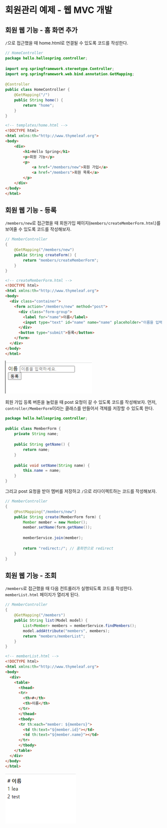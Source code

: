 # 회원관리 예제 - 웹 MVC 개발

## 회원 웹 기능 - 홈 화면 추가

`/`으로 접근했을 때 home.html로 연결될 수 있도록 코드를 작성한다.

```java
// HomeController
package hello.hellospring.controller;

import org.springframework.stereotype.Controller;
import org.springframework.web.bind.annotation.GetMapping;

@Controller
public class HomeController {
    @GetMapping("/")
    public String home() {
        return "home";
    }
}

```



```html
<!-- templates/home.html -->
<!DOCTYPE html>
<html xmlns:th="http://www.thymeleaf.org">
<body>
    <div>
        <h1>Hello Spring</h1>
        <p>회원 기능</p>
        <p>
            <a href="/members/new">회원 가입</a>
            <a href="/members">회원 목록</a>
        </p>
    </div>
</body>
</html>
```



## 회원 웹 기능 - 등록

`/members/new`로 접근했을 때 회원가입 페이지(`members/createMemberForm.html`)를 보여줄 수 있도록 코드를 작성해보자.

```java
// MemberController
{
    @GetMapping("/members/new")
    public String createForm() {
        return "members/createMemberForm";
    }
}
```



```html
<!-- createMemberForm.html -->
<!DOCTYPE html>
<html xmlns:th="http://www.thymeleaf.org">
<body>
  <div class="container">
    <form action="/members/new" method="post">
      <div class="form-group">
        <label for="name">이름</label>
        <input type="text" id="name" name="name" placeholder="이름을 입력하세요.">
      </div>
      <button type="submit">등록</button>
    </form>
  </div>
</body>
</html>
```

![image-20230604010126844](assets/image-20230604010126844.png)



회원 가입 등록 버튼을 눌렀을 때 post 요청이 갈 수 있도록 코드를 작성해보자. 먼저, `controller/MemberForm`이라는 클래스를 만들어서 객체를 저장할 수 있도록 한다.

```java
package hello.hellospring.controller;

public class MemberForm {
    private String name;

    public String getName() {
        return name;
    }

    public void setName(String name) {
        this.name = name;
    }
}
```

그리고 post 요청을 받아 멤버를 저장하고 `/`으로 리다이렉트하는 코드를 작성해보자.

```java
// MemberController
{
  	@PostMapping("/members/new")
    public String create(MemberForm form) {
        Member member = new Member();
        member.setName(form.getName());

        memberService.join(member);

        return "redirect:/"; // 홈화면으로 redirect
    }
}
```



## 회원 웹 기능 - 조회

`/members`로 접근했을 때 다음 컨트롤러가 실행되도록 코드를 작성한다. `memberList.html` 페이지가 열리게 된다.

```java
// MemberController
{
  	@GetMapping("/members")
    public String list(Model model) {
        List<Member> members = memberService.findMembers();
        model.addAttribute("members", members);
        return "members/memberList";
    }
}
```



```html
<!-- memberList.html -->
<!DOCTYPE html>
<html xmlns:th="http://www.thymeleaf.org">
<body>
  <div>
    <table>
      <thead>
      <tr>
        <th>#</th>
        <th>이름</th>
      </tr>
      </thead>
      <tbody>
      <tr th:each="member: ${members}">
        <td th:text="${member.id}"></td>
        <td th:text="${member.name}"></td>
      </tr>
      </tbody>
    </table>
  </div>
</body>
</html>
```

![image-20230604011533041](assets/image-20230604011533041.png)
